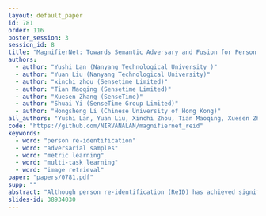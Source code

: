 ```yaml
---
layout: default_paper
id: 781
order: 116
poster_session: 3
session_id: 8
title: "MagnifierNet: Towards Semantic Adversary and Fusion for Person Re-identification"
authors:
  - author: "Yushi Lan (Nanyang Technological University )"
  - author: "Yuan Liu (Nanyang Technological University)"
  - author: "xinchi zhou (Sensetime Limited)"
  - author: "Tian Maoqing (Sensetime Limited)"
  - author: "Xuesen Zhang (SenseTime)"
  - author: "Shuai Yi (SenseTime Group Limited)"
  - author: "Hongsheng Li (Chinese University of Hong Kong)"
all_authors: "Yushi Lan, Yuan Liu, Xinchi Zhou, Tian Maoqing, Xuesen Zhang, Shuai Yi and Hongsheng Li"
code: "https://github.com/NIRVANALAN/magnifiernet_reid"
keywords:
  - word: "person re-identification"
  - word: "adversarial samples"
  - word: "metric learning"
  - word: "multi-task learning"
  - word: "image retrieval"
paper: "papers/0781.pdf"
supp: ""
abstract: "Although person re-identification (ReID) has achieved significant improvement recently by enforcing part alignment, it is still a challenging task when it comes to distinguishing visually similar identities or identifying the occluded person. In these scenarios, magnifying details in each part features and selectively fusing them together may provide a feasible solution. In this work, we propose MagnifierNet, a triple-branch network which accurately mines details from whole to parts. Firstly, the holistic salient features are encoded by a global branch. Secondly, to enhance detailed representation for each semantic region, the \"Semantic Adversarial Branch\" is designed to learn from dynamically generated semantic-occluded samples during training. Meanwhile, we introduce \"Semantic Fusion Branch\" to filter out irrelevant noises by selectively fusing semantic region information sequentially. To further improve feature diversity, we introduce a novel loss function \"Semantic Diversity Loss\" to remove redundant overlaps across learned semantic representations. State-of-the-art performance has been achieved on three benchmarks by large margins. Specifically, the mAP score is improved by 6% and 5% on the most challenging CUHK03-L and CUHK03-D benchmarks."
slides-id: 38934030
---
```


